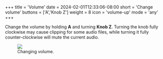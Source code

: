 +++
title = 'Volume'
date = 2024-02-01T12:33:06-08:00
short = 'Change volume'
buttons = ['A','Knob Z']
weight = 8
icon = 'volume-up'
mode = 'any'
+++


Change the volume by holding **A** and turning **Knob Z**. Turning the knob fully clockwise may cause clipping for some audio files, while turning it fully counter-clockwise will mute the current audio.


<figure class="imgcombo">
<img src="/img/volume_turn.webp">
<figcaption>Changing volume.</figcaption>
</figure>
